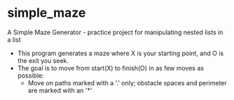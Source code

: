 # simple_maze
A Simple Maze Generator - practice project for manipulating nested lists in a list
* This program generates a maze where X is your starting point, and O is the exit you seek.
* The goal is to move from start(X) to finish(O) in as few moves as possible:
  * Move on paths marked with a '.' only; obstacle spaces and perimeter are marked with an '*'
  
